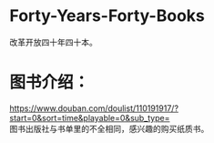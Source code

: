 # Forty-Years-Forty-Books
改革开放四十年四十本。
# 图书介绍：
https://www.douban.com/doulist/110191917/?start=0&sort=time&playable=0&sub_type=
<br/>图书出版社与书单里的不全相同，感兴趣的购买纸质书。
